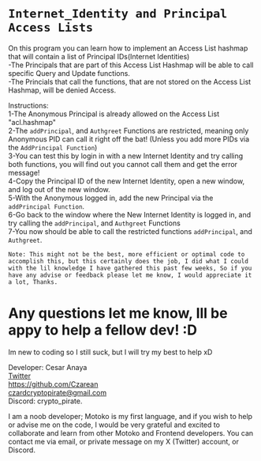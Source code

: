 # `Internet_Identity and Principal Access Lists`

On this program you can learn how to implement an Access List hashmap that will contain a list of Principal IDs(Internet Identities)  
-The Principals that are part of this Access List Hashmap will be able to call specific Query and Update functions.  
-The Princials that call the functions, that are not stored on the Access List Hashmap, will be denied Access.


Instructions:  
1-The Anonymous Principal is already allowed on the Access List "acl.hashmap"  
2-The `addPrincipal`, and `Authgreet` Functions are restricted, meaning only Anonymous PID can call it right off the bat! (Unless you add more PIDs via the `AddPrincipal Function`)  
3-You can test this by login in with a new Internet Identity and try calling both functions, you will find out you cannot call them and get the error message!  
4-Copy the Principal ID of the new Internet Identity, open a new window, and log out of the new window.  
5-With the Anonymous logged in, add the new Principal via the `addPrincipal Function`.  
6-Go back to the window where the New Internet Identity is logged in, and try calling the `addPrincipal`, and `Authgreet` Functions  
7-You now should be able to call the restricted functions  `addPrincipal`, and `Authgreet`.  

`Note: This might not be the best, more efficient or optimal code to accomplish this, but this certainly does the job, I did what I could with the lil knowledge I have gathered this past few weeks, So if you have any advise or feedback please let me know, I would appreciate it a lot, Thanks.`

# Any questions let me know, Ill be appy to help a fellow dev! :D  
Im new to coding so I still suck, but I will try my best to help xD    
  
Developer: Cesar Anaya    
[Twitter](https://x.com/IC_Pirate)    
https://github.com/Czarean  
czardcryptopirate@gmail.com  
Discord: crypto_pirate.  

I am a noob developer; Motoko is my first language, and if you wish to help or advise me on the code, I would be very grateful and excited to collaborate and learn from other Motoko and Frontend developers. You can contact me via email, or private message on my X (Twitter) account, or Discord.

